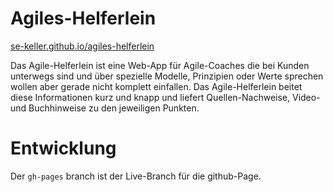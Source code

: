 Agiles-Helferlein
=================

[se-keller.github.io/agiles-helferlein](http://se-keller.github.io/agiles-helferlein)

Das Agile-Helferlein ist eine Web-App für Agile-Coaches die bei Kunden unterwegs sind und über spezielle Modelle, Prinzipien oder Werte sprechen wollen aber gerade nicht komplett einfallen.
Das Agile-Helferlein beitet diese Informationen kurz und knapp und liefert Quellen-Nachweise, Video- und Buchhinweise zu den jeweiligen Punkten.

Entwicklung
===========

Der `gh-pages` branch ist der Live-Branch für die github-Page.


